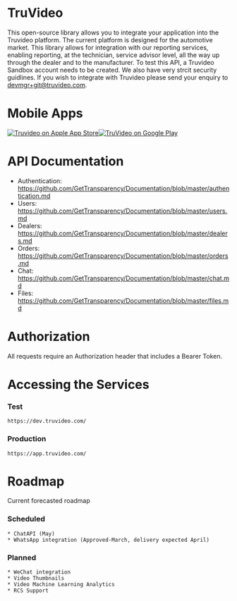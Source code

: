 # TruVideo

This open-source library allows you to integrate your application into the Truvideo platform. The current platform is designed for the automotive market. This library allows for integration with our reporting services, enabling reporting, at the technician, service advisor level, all the way up through the dealer and to the manufacturer. To test this API, a Truvideo Sandbox account needs to be created. We also have very strcit security guidlines. If you wish to integrate with Truvideo please send your enquiry to devmgr+git@truvideo.com. 

# Mobile Apps

[![Truvideo on Apple App Store](https://user-images.githubusercontent.com/551004/29770691-a2082ff4-8bc6-11e7-89a6-964cd405ea8e.png)](https://itunes.apple.com/us/app/truvideo/id1337738505?mt=8)[![TruVideo on Google Play](https://user-images.githubusercontent.com/551004/29770692-a20975c6-8bc6-11e7-8ab0-1cde275496e0.png)](https://play.google.com/store/apps/details?id=com.truvideo)

# API Documentation

* Authentication: https://github.com/GetTransparency/Documentation/blob/master/authentication.md
* Users: https://github.com/GetTransparency/Documentation/blob/master/users.md
* Dealers: https://github.com/GetTransparency/Documentation/blob/master/dealers.md
* Orders: https://github.com/GetTransparency/Documentation/blob/master/orders.md
* Chat: https://github.com/GetTransparency/Documentation/blob/master/chat.md
* Files: https://github.com/GetTransparency/Documentation/blob/master/files.md


# Authorization

All requests require an Authorization header that includes a Bearer Token.

# Accessing the Services

### Test
```
https://dev.truvideo.com/
```
### Production
```
https://app.truvideo.com/
```
# Roadmap

Current forecasted roadmap

### Scheduled
```
* ChatAPI (May)
* WhatsApp integration (Approved-March, delivery expected April)
```

### Planned
```
* WeChat integration
* Video Thumbnails
* Video Machine Learning Analytics
* RCS Support
```
